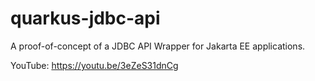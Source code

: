 # quarkus-jdbc-api
A proof-of-concept of a JDBC API Wrapper for Jakarta EE applications.

YouTube: https://youtu.be/3eZeS31dnCg
